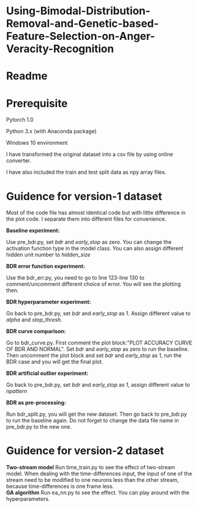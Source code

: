 # Using-Bimodal-Distribution-Removal-and-Genetic-based-Feature-Selection-on-Anger-Veracity-Recognition
# **Readme**

# Prerequisite 

Pytorch 1.0

Python 3.x (with Anaconda package)

Windows 10 environment

I have transformed the original dataset into a csv file by using online converter.

I have also included the train and test split data as npy array files.

# Guidence for version-1 dataset

Most of the code file has almost identical code but with little difference in the plot code. I separate them into different files for convenience.

**Baseline experiment:**

Use pre\_bdr.py, set _bdr_ and _early\_stop_ as zero. You can change the activation function type in the model class. You can also assign different hidden unit number to _hidden\_size_

**BDR error function experiment:**

Use the bdr\_err.py, you need to go to line 123-line 130 to comment/uncomment different choice of error. You will see the plotting then.



**BDR hyperparameter experiment:**

Go back to pre\_bdr.py, set _bdr_ and _early\_stop_ as 1. Assign different value to _alpha_ and _stop\_thresh._

**BDR curve comparison:**

Go to bdr\_curve.py. First comment the plot block:&quot;PLOT ACCURACY CURVE OF BDR AND NORMAL&quot;. Set _bdr_ and _early\_stop_ as zero to run the baseline. Then uncomment the plot block and set _bdr_ and _early\_stop_ as 1, run the BDR case and you will get the final plot.

**BDR artificial outlier experiment:**

Go back to pre\_bdr.py, set _bdr_ and _early\_stop_ as 1, assign different value to _npattern_

**BDR as pre-processing:**

Run bdr\_split.py, you will get the new dataset. Then go back to pre\_bdr.py to run the baseline again. Do not forget to change the data file name in pre\_bdr.py to the new one.
# Guidence for version-2 dataset
**Two-stream model**
Run time_train.py to see the effect of two-stream model. When dealing with the time-differences input, the input of one of the stream need to be modified to one neurons less than the other stream, because time-differences is one frame less.  
**GA algorithm**
Run ea_nn.py to see the effect. You can play around with the hyperparameters. 
